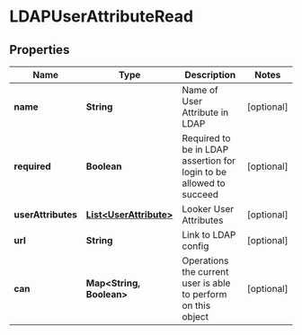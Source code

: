 
# LDAPUserAttributeRead

## Properties
Name | Type | Description | Notes
------------ | ------------- | ------------- | -------------
**name** | **String** | Name of User Attribute in LDAP |  [optional]
**required** | **Boolean** | Required to be in LDAP assertion for login to be allowed to succeed |  [optional]
**userAttributes** | [**List&lt;UserAttribute&gt;**](UserAttribute.md) | Looker User Attributes |  [optional]
**url** | **String** | Link to LDAP config |  [optional]
**can** | **Map&lt;String, Boolean&gt;** | Operations the current user is able to perform on this object |  [optional]



